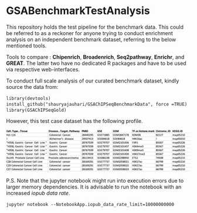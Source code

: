 # GSABenchmarkTestAnalysis

This repository holds the test pipeline for the benchmark data. This could be referred to as a reckoner for anyone trying to conduct enrichment analysis on an independent benchmark dataset, referring to the below mentioned tools.

Tools to compare : **Chipenrich**, **Broadenrich**, **Seq2pathway**, **Enrichr**, and **GREAT**. The latter two have no dedicated R packages and have to be used via respective web-interfaces.

To conduct full scale analysis of our curated benchmark dataset, kindly source the data from:

```
library(devtools)
install_github("shauryajauhari/GSAChIPSeqBenchmarkData", force =TRUE)
library(GSAChIPSeqGold)
```

However, this test case dataset has the following profile.

![test data screenshot](testData.png)

P.S. Note that the jupyter notebook might run into execution errors due to larger memory dependencies. It is advisable to run the notebook with an increased *iopub data rate*. 

```
jupyter notebook --NotebookApp.iopub_data_rate_limit=10000000000
```